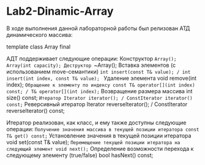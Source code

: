 # Lab2-Dinamic-Array
В ходе выполнения данной лабораторной работы был релизован АТД динамического массива:

template<typename T>
class Array final

АДТ поддерживает следующие операции:
  Конструктор `Array(); Array(int capacity);
  Деструктор `~Array();
  Вставка элементов (с использованием move-семантики) `int insert(const T& value); / int insert(int index, const T& value);
 ` Удаление элемента void remove(int index);
 ` Обращение к элементу по индексу const T& operator[](int index) const; / T& operator[](int index);
 ` Возвращение размера массива int size() const;
 ` Итератор Iterator iterator(); / ConstIterator iterator() const;
 ` Реверсивный итератор Iterator reverseIterator(); / ConstIterator reverseIterator() const;
  
Итератор реализован, как класс, и ему также доступны следующие операции:
 ` Получение значения массива в текущей позиции итератора const T& get() const;
 ` Установление значения в текущей позиции итератора void set(const T& value);
 ` Перемещение текущей позиции итератора на следующий элемент void next();
 ` Определение возможности перехода к следующему элементу (true/false) bool hasNext() const;
